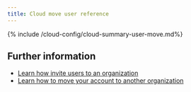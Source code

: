 ```yaml
---
title: Cloud move user reference
---
```


{% include /cloud-config/cloud-summary-user-move.md%}

## Further information

* [Learn how invite users to an organization](/cloud/cloud-configuration/cloud-user-invite)
* [Learn how to move your account to another organization](/cloud/my-account/cloud-user-move)
